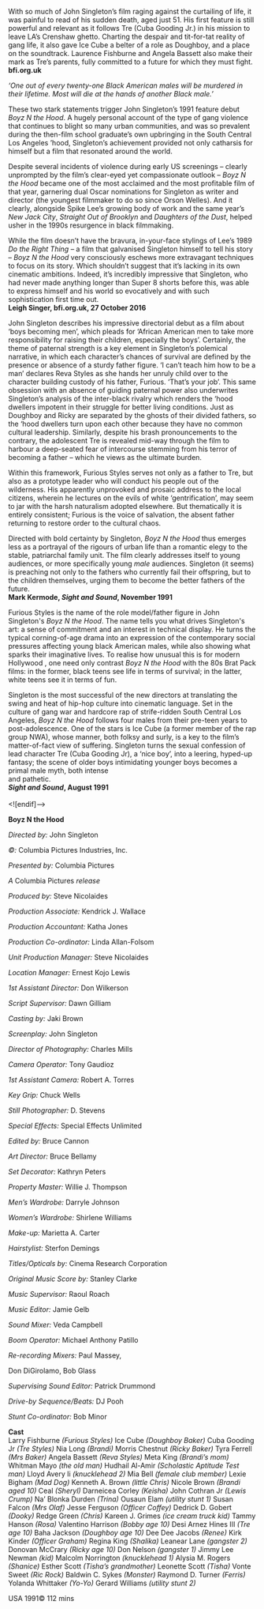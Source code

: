 

With so much of John Singleton’s film raging against the curtailing of life, it was painful to read of his sudden death, aged just 51. His first feature is still powerful and relevant as it follows Tre (Cuba Gooding Jr.) in his mission to leave LA’s Crenshaw ghetto. Charting the despair and tit-for-tat reality of gang life, it also gave Ice Cube a belter of a role as Doughboy, and a place on the soundtrack. Laurence Fishburne and Angela Bassett also make their mark as Tre’s parents, fully committed to a future for which they must fight.  
**bfi.org.uk**  

_‘One out of every twenty-one Black American males will be murdered in their lifetime. Most will die at the hands of another Black male.’_

These two stark statements trigger John Singleton’s 1991 feature debut _Boyz N the Hood_. A hugely personal account of the type of gang violence that continues to blight so many urban communities, and was so prevalent during the then-film school graduate’s own upbringing in the South Central Los Angeles ’hood, Singleton’s achievement provided not only catharsis for himself but a film that resonated around the world.

Despite several incidents of violence during early US screenings – clearly unprompted by the film’s clear-eyed yet compassionate outlook – _Boyz N the Hood_ became one of the most acclaimed and the most profitable film of that year, garnering dual Oscar nominations for Singleton as writer and director (the youngest filmmaker to do so since Orson Welles). And it clearly, alongside Spike Lee’s growing body of work and the same year’s _New Jack City_, _Straight Out of Brooklyn_ and _Daughters of the Dust_, helped usher in the 1990s resurgence in black filmmaking.

While the film doesn’t have the bravura, in-your-face stylings of Lee’s 1989  
_Do the Right Thing_ – a film that galvanised Singleton himself to tell his story – _Boyz N the Hood_ very consciously eschews more extravagant techniques to focus on its story. Which shouldn’t suggest that it’s lacking in its own cinematic ambitions. Indeed, it’s incredibly impressive that Singleton, who had never made anything longer than Super 8 shorts before this, was able to express himself and his world so evocatively and with such sophistication first time out.  
**Leigh Singer, bfi.org.uk, 27 October 2016**  

John Singleton describes his impressive directorial debut as a film about ‘boys becoming men’, which pleads for ‘African American men to take more responsibility for raising their children, especially the boys’. Certainly, the theme of paternal strength is a key element in Singleton’s polemical narrative, in which each character’s chances of survival are defined by the presence or absence of a sturdy father figure. ‘I can’t teach him how to be a man’ declares Reva Styles as she hands her unruly child over to the character building custody of his father, Furious. ‘That’s your job’. This same obsession with an absence of guiding paternal power also underwrites Singleton’s analysis of the inter-black rivalry which renders the ‘hood dwellers impotent in their struggle for better living conditions. Just as Doughboy and Ricky are separated by the ghosts of their divided fathers, so the ‘hood dwellers turn upon each other because they have no common cultural leadership. Similarly, despite his brash pronouncements to the contrary, the adolescent Tre is revealed mid-way through the film to harbour a deep-seated fear of intercourse stemming from his terror of becoming a father – which he views as the ultimate burden.

Within this framework, Furious Styles serves not only as a father to Tre, but also as a prototype leader who will conduct his people out of the wilderness. His apparently unprovoked and prosaic address to the local citizens, wherein he lectures on the evils of white ‘gentrification’, may seem to jar with the harsh naturalism adopted elsewhere. But thematically it is entirely consistent; Furious is the voice of salvation, the absent father returning to restore order to the cultural chaos.

Directed with bold certainty by Singleton, _Boyz N the Hood_ thus emerges less as a portrayal of the rigours of urban life than a romantic elegy to the stable, patriarchal family unit. The film clearly addresses itself to young audiences, or more specifically young _male_ audiences. Singleton (it seems) is preaching not only to the fathers who currently fail their offspring, but to the children themselves, urging them to become the better fathers of the future.  
**Mark Kermode, _Sight and Sound_, November 1991**  

Furious Styles is the name of the role model/father figure in John Singleton's _Boyz N the Hood_. The name tells you what drives Singleton's art: a sense of commitment and an interest in technical display. He turns the typical corning-of-age drama into an expression of the contemporary social pressures affecting young black American males, while also showing what sparks their imaginative lives. To realise how unusual this is for modern Hollywood , one need only contrast _Boyz N the Hood_ with the 80s Brat Pack films: in the former, black teens see life in terms of survival; in the latter, white teens see it in terms of fun.

Singleton is the most successful of the new directors at translating the swing and heat of hip-hop culture into cinematic language. Set in the culture of gang war and hardcore rap of strife-ridden South Central Los Angeles, _Boyz N the Hood_ follows four males from their pre-teen years to post-adolescence. One of the stars is Ice Cube (a former member of the rap group NWA), whose manner, both folksy and surly, is a key to the film’s matter-of-fact view of suffering. Singleton turns the sexual confession of lead character Tre (Cuba Gooding Jr), a ‘nice boy’, into a leering, hyped-up fantasy; the scene of older boys intimidating younger boys becomes a primal male myth, both intense  
and pathetic.  
**_Sight and Sound_, August 1991**  
<br>
<![endif]-->

**Boyz N the Hood**

_Directed by:_ John Singleton

_©:_ Columbia Pictures Industries, Inc.

_Presented by:_ Columbia Pictures

_A_ Columbia Pictures _release_

_Produced by:_ Steve Nicolaides

_Production Associate:_ Kendrick J. Wallace

_Production Accountant:_ Katha Jones

_Production Co-ordinator:_ Linda Allan-Folsom

_Unit Production Manager:_ Steve Nicolaides

_Location Manager:_ Ernest Kojo Lewis

_1st Assistant Director:_ Don Wilkerson

_Script Supervisor:_ Dawn Gilliam

_Casting by:_ Jaki Brown

_Screenplay:_ John Singleton

_Director of Photography:_ Charles Mills

_Camera Operator:_ Tony Gaudioz

_1st Assistant Camera:_ Robert A. Torres

_Key Grip:_ Chuck Wells

_Still Photographer:_ D. Stevens

_Special Effects:_ Special Effects Unlimited

_Edited by:_ Bruce Cannon

_Art Director:_ Bruce Bellamy

_Set Decorator:_ Kathryn Peters

_Property Master:_ Willie J. Thompson

_Men’s Wardrobe:_ Darryle Johnson

_Women’s Wardrobe:_ Shirlene Williams

_Make-up:_ Marietta A. Carter

_Hairstylist:_ Sterfon Demings

_Titles/Opticals by:_ Cinema Research Corporation

_Original Music Score by:_ Stanley Clarke

_Music Supervisor:_ Raoul Roach

_Music Editor:_ Jamie Gelb

_Sound Mixer:_ Veda Campbell

_Boom Operator:_ Michael Anthony Patillo

_Re-recording Mixers:_ Paul Massey,

Don DiGirolamo, Bob Glass

_Supervising Sound Editor:_ Patrick Drummond

_Drive-by Sequence/Beats:_ DJ Pooh

_Stunt Co-ordinator:_ Bob Minor

**Cast**  
Larry Fishburne _(Furious Styles)_
Ice Cube _(Doughboy Baker)_
Cuba Gooding Jr _(Tre Styles)_
Nia Long _(Brandi)_
Morris Chestnut _(Ricky Baker)_
Tyra Ferrell _(Mrs Baker)_
Angela Bassett _(Reva Styles)_
Meta King _(Brandi’s mom)_
Whitman Mayo _(the old man)_
Hudhail Al-Amir _(Scholastic Aptitude Test man)_
Lloyd Avery Ii _(knucklehead 2)_
Mia Bell _(female club member)_
Lexie Bigham _(Mad Dog)_
Kenneth A. Brown _(little Chris)_
Nicole Brown _(Brandi aged 10)_
Ceal _(Sheryl)_
Darneicea Corley _(Keisha)_
John Cothran Jr _(Lewis Crump)_
Na’ Blonka Durden _(Trina)_
Ousaun Elam _(utility stunt 1)_
Susan Falcon _(Mrs Olaf)_
Jesse Ferguson _(Officer Coffey)_
Dedrick D. Gobert _(Dooky)_
Redge Green _(Chris)_
Kareen J. Grimes _(ice cream truck kid)_
Tammy Hanson _(Rosa)_
Valentino Harrison _(Bobby age 10)_
Desi Arnez Hines III _(Tre age 10)_
Baha Jackson _(Doughboy age 10)_
Dee Dee Jacobs _(Renee)_
Kirk Kinder _(Officer Graham)_
Regina King _(Shalika)_
Leanear Lane _(gangster 2)_
Donovan McCrary _(Ricky age 10)_
Don Nelson _(gangster 1)_
Jimmy Lee Newman _(kid)_
Malcolm Norrington _(knucklehead 1)_
Alysia M. Rogers _(Shanice)_
Esther Scott _(Tisha’s grandmother)_
Leonette Scott _(Tisha)_
Vonte Sweet _(Ric Rock)_
Baldwin C. Sykes _(Monster)_
Raymond D. Turner _(Ferris)_
Yolanda Whittaker _(Yo-Yo)_
Gerard Williams _(utility stunt 2)_

USA 1991©
112 mins
<!--stackedit_data:
eyJoaXN0b3J5IjpbMTIzNDcxNDc5M119
-->